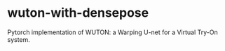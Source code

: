 # wuton-with-densepose
Pytorch implementation of WUTON: a Warping U-net for a Virtual Try-On system.
